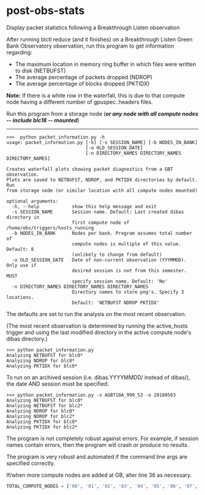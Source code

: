 # post-obs-stats
Display packet statistics following a Breakthrough Listen observation

After running blctl reduce (and it finishes) on a Breakthrough Listen Green Bank Observatory observation, run this program to get information regarding:
* The maximum location in memory ring buffer in which files were written to disk (NETBUFST)
* The average percentage of packets dropped (NDROP)
* The average percentage of blocks dropped (PKTIDX)

**Note:** If there is a white row in the waterfall, this is due to that compute node having a different number of gpuspec..headers files.

Run this program from a storage node (**_or any node with all compute nodes -- include blc18 -- mounted_**)

---

```
>>>  python packet_information.py -h
usage: packet_information.py [-h] [-s SESSION_NAME] [-b NODES_IN_BANK]
                             [-o OLD_SESSION_DATE]
                             [-n DIRECTORY_NAMES DIRECTORY_NAMES DIRECTORY_NAMES]

Creates waterfall plots showing packet diagnostics from a GBT observation.
Plots are saved to NETBUFST, NDROP, and PKTIDX directories by default. Run
from storage node (or similar location with all compute nodes mounted)

optional arguments:
  -h, --help            show this help message and exit
  -s SESSION_NAME       Session name. Default: Last created dibas directory in
                        first compute node of /home/obs/triggers/hosts_running
  -b NODES_IN_BANK      Nodes per bank. Program assumes total number of
                        compute nodes is multiple of this value. Default: 8
                        (unlikely to change from default)
  -o OLD_SESSION_DATE   Date of non-current observation (YYYMMDD). Only use if
                        desired session is not from this semester. MUST
                        specify session name. Default: 'No'
  -n DIRECTORY_NAMES DIRECTORY_NAMES DIRECTORY_NAMES
                        Directory names to store png's. Specify 3 locations.
                        Default: 'NETBUFST NDROP PKTIDX'

```

The defaults are set to run the analysis on the most recent observation.

(The most recent observation is determined by running the active_hosts trigger and using the last modified directory in the active compute node's dibas directory.)

```
>>> python packet_information.py
Analyzing NETBUFST for blc0*
Analyzing NDROP for blc0*
Analyzing PKTIDX for blc0*
```

To run on an archived session (i.e. dibas.YYYYMMDD/ instead of dibas/), the date AND session must be specified.

```
>>> python packet_information.py -s AGBT18A_999_53 -o 20180503
Analyzing NETBUFST for blc0*
Analyzing NETBUFST for blc2*
Analyzing NDROP for blc0*
Analyzing NDROP for blc2*
Analyzing PKTIDX for blc0*
Analyzing PKTIDX for blc2*
```

The program is not completely robust against errors. For example, if session names contain errors, then the program will crash or produce no results.

The program is very robust and automated if the command line args are specified correctly.

If/when more compute nodes are added at GB, alter line 36 as necessary.

```python
TOTAL_COMPUTE_NODES = ['00', '01', '02', '03', '04', '05', '06', '07', '10', '11', '12', '13', '14', '15', '16', '17', '18', '20', '21', '22', '23', '24', '25', '26', '27', '30', '31', '32', '33', '34', '35', '36', '37']
```
